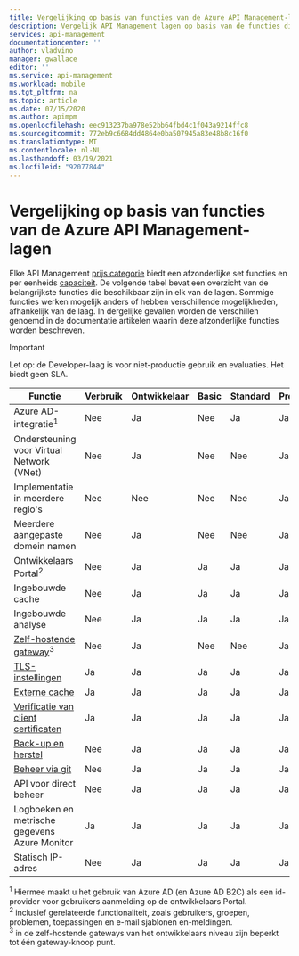 ```yaml
---
title: Vergelijking op basis van functies van de Azure API Management-lagen | Microsoft Docs
description: Vergelijk API Management lagen op basis van de functies die ze bieden. Bekijk een tabel met een overzicht van de belangrijkste functies die beschikbaar zijn in elke prijs categorie.
services: api-management
documentationcenter: ''
author: vladvino
manager: gwallace
editor: ''
ms.service: api-management
ms.workload: mobile
ms.tgt_pltfrm: na
ms.topic: article
ms.date: 07/15/2020
ms.author: apimpm
ms.openlocfilehash: eec913237ba978e52bb64fbd4c1f043a9214ffc8
ms.sourcegitcommit: 772eb9c6684dd4864e0ba507945a83e48b8c16f0
ms.translationtype: MT
ms.contentlocale: nl-NL
ms.lasthandoff: 03/19/2021
ms.locfileid: "92077844"
---
```

# <a name="feature-based-comparison-of-the-azure-api-management-tiers"></a>Vergelijking op basis van functies van de Azure API Management-lagen

Elke API Management [prijs categorie](https://aka.ms/apimpricing) biedt een afzonderlijke set functies en per eenheids [capaciteit](api-management-capacity.md). De volgende tabel bevat een overzicht van de belangrijkste functies die beschikbaar zijn in elk van de lagen. Sommige functies werken mogelijk anders of hebben verschillende mogelijkheden, afhankelijk van de laag. In dergelijke gevallen worden de verschillen genoemd in de documentatie artikelen waarin deze afzonderlijke functies worden beschreven.

> [!IMPORTANT]
> Let op: de Developer-laag is voor niet-productie gebruik en evaluaties. Het biedt geen SLA.

| Functie                                                                                      | Verbruik | Ontwikkelaar | Basic | Standard | Premium |
| -------------------------------------------------------------------------------------------- | ----------- | --------- | ----- | -------- | ------- |
| Azure AD-integratie<sup>1</sup>                                                             | Nee          | Ja       | Nee    | Ja      | Ja     |
| Ondersteuning voor Virtual Network (VNet)                                                               | Nee          | Ja       | Nee    | Nee       | Ja     |
| Implementatie in meerdere regio's                                                                      | Nee          | Nee        | Nee    | Nee       | Ja     |
| Meerdere aangepaste domein namen                                                                 | Nee          | Ja        | Nee    | Nee       | Ja     |
| Ontwikkelaars Portal<sup>2</sup>                                                                 | Nee          | Ja       | Ja   | Ja      | Ja     |
| Ingebouwde cache                                                                               | Nee          | Ja       | Ja   | Ja      | Ja     |
| Ingebouwde analyse                                                                           | Nee          | Ja       | Ja   | Ja      | Ja     |
| [Zelf-hostende gateway](self-hosted-gateway-overview.md)<sup>3</sup>                           | Nee          | Ja       | Nee    | Nee       | Ja     |
| [TLS-instellingen](api-management-howto-manage-protocols-ciphers.md)                             | Ja         | Ja       | Ja   | Ja      | Ja     |
| [Externe cache](./api-management-howto-cache-external.md)                                                    | Ja         | Ja       | Ja   | Ja      | Ja     |
| [Verificatie van client certificaten](api-management-howto-mutual-certificates-for-clients.md) | Ja         | Ja       | Ja   | Ja      | Ja     |
| [Back-up en herstel](api-management-howto-disaster-recovery-backup-restore.md)               | Nee          | Ja       | Ja   | Ja      | Ja     |
| [Beheer via git](api-management-configuration-repository-git.md)                        | Nee          | Ja       | Ja   | Ja      | Ja     |
| API voor direct beheer                                                                        | Nee          | Ja       | Ja   | Ja      | Ja     |
| Logboeken en metrische gegevens Azure Monitor                                                               | Ja         | Ja       | Ja   | Ja      | Ja     |
| Statisch IP-adres                                                                                    | Nee          | Ja       | Ja   | Ja      | Ja     |

<sup>1</sup> Hiermee maakt u het gebruik van Azure AD (en Azure AD B2C) als een id-provider voor gebruikers aanmelding op de ontwikkelaars Portal.<br/>
<sup>2</sup> inclusief gerelateerde functionaliteit, zoals gebruikers, groepen, problemen, toepassingen en e-mail sjablonen en-meldingen.<br/>
<sup>3</sup> in de zelf-hostende gateways van het ontwikkelaars niveau zijn beperkt tot één gateway-knoop punt.<br/>